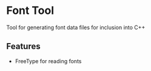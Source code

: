 # Font Tool

Tool for generating font data files for inclusion into C++

## Features
* FreeType for reading fonts
